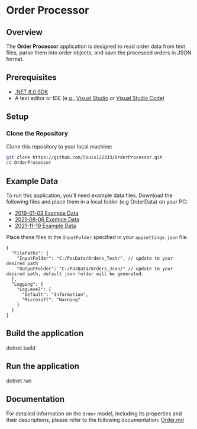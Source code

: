 # Order Processor

## Overview

The **Order Processor** application is designed to read order data from text files, parse them into order objects, and save the processed orders in JSON format.

## Prerequisites

- [.NET 8.0 SDK](https://dotnet.microsoft.com/download/dotnet/8.0)
- A text editor or IDE (e.g., [Visual Studio](https://visualstudio.microsoft.com/) or [Visual Studio Code](https://code.visualstudio.com/))

## Setup

### Clone the Repository

Clone this repository to your local machine:

```bash
git clone https://github.com/louis122333/OrderProcessor.git
cd OrderProcessor
```
## Example Data

To run this application, you'll need example data files. Download the following files and place them in a local folder (e.g OrderData) on your PC:

- [2019-01-03 Example Data](https://github.com/MaksimerAB/PosIntegrationAssessment/blob/main/POS%20files/20190103.txt)
- [2021-08-06 Example Data](https://github.com/MaksimerAB/PosIntegrationAssessment/blob/main/POS%20files/20210806.txt)
- [2021-11-19 Example Data](https://github.com/MaksimerAB/PosIntegrationAssessment/blob/main/POS%20files/20211119.txt)

Place these files in the `InputFolder` specified in your `appsettings.json` file.
```
{
  "FilePaths": {
    "InputFolder": "C:/PosData/Orders_Text/", // update to your desired path
    "OutputFolder": "C:/PosData/Orders_Json/" // update to your desired path, default json folder will be generated.
  },
  "Logging": {
    "LogLevel": {
      "Default": "Information",
      "Microsoft": "Warning"
    }
  }
}
```
## Build the application
dotnet build

## Run the application
dotnet run

## Documentation

For detailed information on the `Order` model, including its properties and their descriptions, please refer to the following documentation:
[Order.md](https://github.com/Louis122333/OrderProcessor/blob/master/Order.md)

